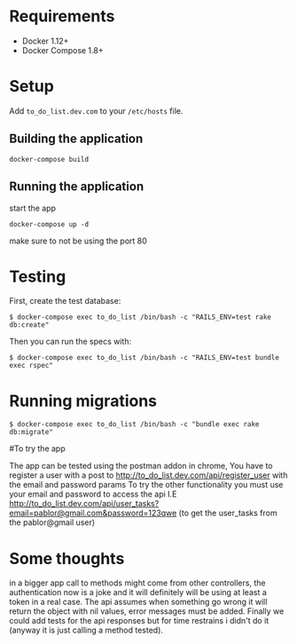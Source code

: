 # Requirements

- Docker 1.12+
- Docker Compose 1.8+

# Setup


Add `to_do_list.dev.com` to your `/etc/hosts` file.

## Building the application

```
docker-compose build
```

## Running the application

start the app
```
docker-compose up -d
```
make sure to not be using the port 80

# Testing

First, create the test database:

```
$ docker-compose exec to_do_list /bin/bash -c "RAILS_ENV=test rake db:create"
```

Then you can run the specs with:

```
$ docker-compose exec to_do_list /bin/bash -c "RAILS_ENV=test bundle exec rspec"
```

# Running migrations

```
$ docker-compose exec to_do_list /bin/bash -c "bundle exec rake db:migrate"
```
#To try the app

The app can be tested using the postman addon in chrome,
You have to register a user with a post to http://to_do_list.dev.com/api/register_user with the email and password params
To try the other functionality you must use your email and password to access the api
 I.E  http://to_do_list.dev.com/api/user_tasks?email=pablor@gmail.com&password=123qwe (to get the user_tasks from the pablor@gmail user)

# Some thoughts

in a bigger app call to methods might come from other controllers, the authentication now is a joke and it will
definitely will be using at least a token in a real case. The api assumes when something go wrong it will return the object with nil values, error messages must be added. Finally we could add tests for the api responses but for time restrains i didn't do it (anyway it is just calling a method tested).

